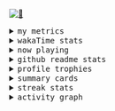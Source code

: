 [![🐙](https://hits.seeyoufarm.com/api/count/incr/badge.svg?url=https%3A%2F%2Fgithub.com%2Fktnkk%2Fhit-counter&count_bg=%23070707&title_bg=%23070707&icon=&icon_color=%23E7E7E7&title=visitors&edge_flat=true)](https://hits.seeyoufarm.com)

<details>
  <summary> <samp>my metrics</samp></summary>
  
  <br>
  
 ![🐳](https://github.com/kkhys/kkhys/blob/main/github-metrics.svg)
  
  ***
</details>

<details>
  <summary> <samp>wakaTime stats</samp></summary>
  
  <br>
  
<!--START_SECTION:waka-->
**🐱 My GitHub Data** 

> 📦 5.1 MB Used in GitHub's Storage 
 > 
> 🏆 1,379 Contributions in the Year 2024
 > 
> 💼 Opted to Hire
 > 
> 📜 9 Public Repositories 
 > 
> 🔑 23 Private Repositories 
 > 
**I'm an Early 🐤** 

```text
🌞 Morning                6035 commits        ████████░░░░░░░░░░░░░░░░░   31.12 % 
🌆 Daytime                4690 commits        ██████░░░░░░░░░░░░░░░░░░░   24.19 % 
🌃 Evening                7026 commits        █████████░░░░░░░░░░░░░░░░   36.23 % 
🌙 Night                  1640 commits        ██░░░░░░░░░░░░░░░░░░░░░░░   08.46 % 
```
📅 **I'm Most Productive on Tuesday** 

```text
Monday                   2892 commits        ████░░░░░░░░░░░░░░░░░░░░░   14.91 % 
Tuesday                  3024 commits        ████░░░░░░░░░░░░░░░░░░░░░   15.59 % 
Wednesday                2741 commits        ████░░░░░░░░░░░░░░░░░░░░░   14.14 % 
Thursday                 2542 commits        ███░░░░░░░░░░░░░░░░░░░░░░   13.11 % 
Friday                   2782 commits        ████░░░░░░░░░░░░░░░░░░░░░   14.35 % 
Saturday                 2527 commits        ███░░░░░░░░░░░░░░░░░░░░░░   13.03 % 
Sunday                   2883 commits        ████░░░░░░░░░░░░░░░░░░░░░   14.87 % 
```


📊 **This Week I Spent My Time On** 

```text
🕑︎ Time Zone: Asia/Tokyo

💬 Programming Languages: 
Other                    52 hrs 8 mins       ███████████████████░░░░░░   76.15 % 
Java                     6 hrs 33 mins       ██░░░░░░░░░░░░░░░░░░░░░░░   09.59 % 
SQL                      3 hrs 6 mins        █░░░░░░░░░░░░░░░░░░░░░░░░   04.53 % 
MDX                      2 hrs 27 mins       █░░░░░░░░░░░░░░░░░░░░░░░░   03.59 % 
JSON                     1 hr 46 mins        █░░░░░░░░░░░░░░░░░░░░░░░░   02.59 % 

🔥 Editors: 
Chrome                   52 hrs 8 mins       ███████████████████░░░░░░   76.15 % 
Intellijidea             9 hrs 6 mins        ███░░░░░░░░░░░░░░░░░░░░░░   13.29 % 
WebStorm                 5 hrs 34 mins       ██░░░░░░░░░░░░░░░░░░░░░░░   08.14 % 
DataGrip                 1 hr 39 mins        █░░░░░░░░░░░░░░░░░░░░░░░░   02.42 % 

💻 Operating System: 
Mac                      68 hrs 28 mins      █████████████████████████   100.00 % 
```


 Last Updated on 2024/05/16 18:37:11 UTC
<!--END_SECTION:waka-->
  
  ***
</details>


<details>
  <summary> <samp>now playing</samp></summary>
  
  <br>
 
 [![🐟](https://spotify-github-profile.vercel.app/api/view?uid=31ryofms4dnv7mrohhepo4c4zgqu&cover_image=true&theme=default&show_offline=false&background_color=121212&bar_color=53b14f&bar_color_cover=false)](https://open.spotify.com/user/31ryofms4dnv7mrohhepo4c4zgqu)
  
  ***
</details>

<details>
  <summary> <samp>github readme stats</samp></summary>
  
  <br>
  
 <p align="left"> 
  <img alt="🐠" src="https://github-readme-stats.vercel.app/api?username=kkhys&count_private=true&show_icons=true&theme=dark&include_all_commits=true" />
  <img alt="🐟" src="https://github-readme-stats.vercel.app/api/top-langs/?username=kkhys&layout=compact&theme=dark&langs_count=10&hide=HTML,CSS,SCSS" />
</p>
  
  ***
</details>

<details>
  <summary> <samp>profile trophies</samp></summary>
  
  <br>
  
  [![🐬](https://github-profile-trophy.vercel.app/?username=kkhys&rank=SECRET,SSS,SS,S,AAA,AA,A&theme=darkhub&row=1&margin-w=10&no-bg=true)](https://github.com/ryo-ma/github-profile-trophy)
  
  ***
</details>

<details>
  <summary> <samp>summary cards</samp></summary>
  
  <br>
  
  ![🐋](https://github-profile-summary-cards.vercel.app/api/cards/profile-details?username=kkhys&theme=github_dark)
  ![🦑](https://github-profile-summary-cards.vercel.app/api/cards/repos-per-language?username=kkhys&theme=github_dark)
  ![🦭](https://github-profile-summary-cards.vercel.app/api/cards/most-commit-language?username=kkhys&theme=github_dark)
  ![🦀](https://github-profile-summary-cards.vercel.app/api/cards/stats?username=kkhys&theme=github_dark)
  ![🦈](https://github-profile-summary-cards.vercel.app/api/cards/productive-time?username=kkhys&theme=github_dark)
  
  ***
</details>

<details>
  <summary> <samp>streak stats</samp></summary>
  
  <br>
  
  [![🐠](http://github-readme-streak-stats.herokuapp.com?user=kkhys&theme=dark)](https://git.io/streak-stats)
  
  ***
</details>

<details>
  <summary> <samp>activity graph</samp></summary>
  
  <br>
  
  [![🐡](https://github-readme-activity-graph.vercel.app/graph?username=kkhys&theme=xcode)](https://github.com/ashutosh00710/github-readme-activity-graph)
  
  ***
</details>

